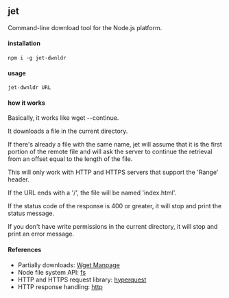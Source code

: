 ## jet

Command-line download tool for the Node.js platform.

#### installation

```
npm i -g jet-dwnldr
```

#### usage

```
jet-dwnldr URL
```

#### how it works

Basically, it works like wget --continue.

It downloads a file in the current directory.

If there's already a file with the same name, jet will assume that it is the first portion of the remote file and will ask the server to continue the retrieval from an offset equal to the length of the file.

This will only work with HTTP and HTTPS servers that support the 'Range' header.

If the URL ends with a '/', the file will be named 'index.html'.

If the status code of the response is 400 or greater, it will stop and print the status message.

If you don't have write permissions in the current directory, it will stop and print an error message.

#### References

- Partially downloads: [Wget Manpage](https://www.gnu.org/software/wget/manual/wget.html#Download-Options)
- Node file system API: [fs](https://iojs.org/api/fs.html)
- HTTP and HTTPS request library: [hyperquest](https://www.npmjs.com/package/hyperquest)
- HTTP response handling: [http](https://iojs.org/api/http.html#http_http_incomingmessage)
